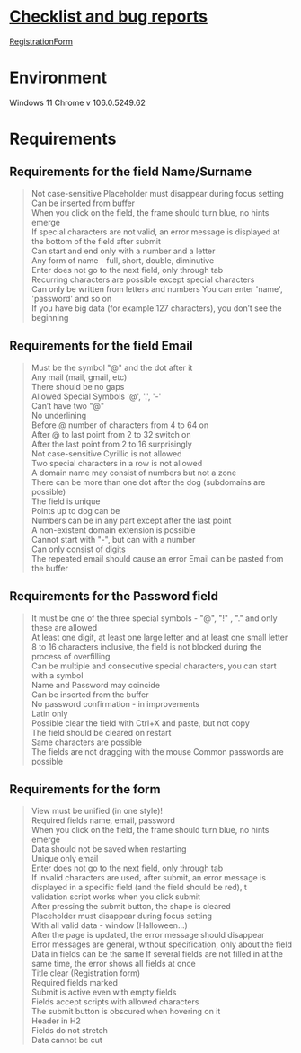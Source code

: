 # [Checklist and bug reports](https://docs.google.com/spreadsheets/d/1X263Fdo5oqqHBoUZ3Vclf1vxHvjuzAfENBIW8qD_SpQ/edit#gid=1816986114)
 
 [RegistrationForm](http://itcareer.pythonanywhere.com)

# Environment
Windows 11 Chrome v 106.0.5249.62

# Requirements

## Requirements for the field Name/Surname 
> Not case-sensitive 
> Placeholder must disappear during focus setting  
> Can be inserted from buffer  
> When you click on the field, the frame should turn blue, no hints emerge  
> If special characters are not valid, an error message is displayed at the bottom of the field after submit  
> Can start and end only with a number and a letter  
> Any form of name - full, short, double, diminutive  
> Enter does not go to the next field, only through tab  
> Recurring characters are possible except special characters  
> Can only be written from letters and numbers 
> You can enter 'name', 'password' and so on  
> If you have big data (for example 127 characters), you don’t see the beginning

## Requirements for the  field Email 
> Must be the symbol "@" and the dot after it  
> Any mail (mail, gmail, etc)  
> There should be no gaps  
> Allowed Special Symbols '@', '.', '-'  
> Can’t have two "@"  
> No underlining  
> Before @ number of characters from 4 to 64 on  
> After @ to last point from 2 to 32 switch on  
> After the last point from 2 to 16 surprisingly  
> Not case-sensitive
> Cyrillic is not allowed  
> Two special characters in a row is not allowed  
> A domain name may consist of numbers but not a zone  
> There can be more than one dot after the dog (subdomains are possible)  
> The field is unique  
> Points up to dog can be   
> Numbers can be in any part except after the last point  
> A non-existent domain extension is possible  
> Cannot start with "-", but can with a number  
> Can only consist of digits  
> The repeated email should cause an error
> Email can be pasted from the buffer

## Requirements for the Password field
> It must be one of the three special symbols - "@", "!" , "." and only these are allowed    
> At least one digit, at least one large letter and at least one small letter      
> 8 to 16 characters inclusive, the field is not blocked during the process of overfilling    
> Can be multiple and consecutive special characters, you can start with a symbol    
> Name and Password may coincide    
> Can be inserted from the buffer  
> No password confirmation - in improvements  
> Latin only  
> Possible clear the field with Ctrl+X and paste, but not copy  
> The field should be cleared on restart  
> Same characters are possible  
> The fields are not dragging with the mouse 
> Common passwords are possible

## Requirements for the form
> View must be unified (in one style)!  
> Required fields name, email, password  
> When you click on the field, the frame should turn blue, no hints emerge  
> Data should not be saved when restarting  
> Unique only email  
> Enter does not go to the next field, only through tab  
> If invalid characters are used, after submit, an error message is displayed in a specific field (and the field should be red), t  
> validation script works when you click submit  
> After pressing the submit button, the shape is cleared  
> Placeholder must disappear during focus setting  
> With all valid data - window (Halloween...)  
> After the page is updated, the error message should disappear  
> Error messages are general, without specification, only about the field  
> Data in fields can be the same 
> If several fields are not filled in at the same time, the error shows all fields at once  
> Title clear (Registration form)  
> Required fields marked    
> Submit is active even with empty fields  
> Fields accept scripts with allowed characters  
> The submit button is obscured when hovering on it  
> Header in H2  
> Fields do not stretch  
> Data cannot be cut